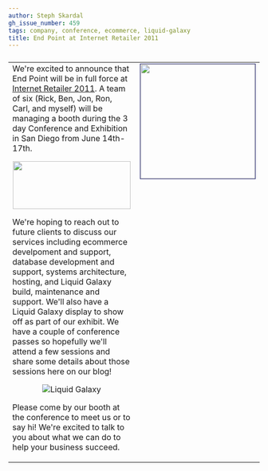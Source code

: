 ```yaml
---
author: Steph Skardal
gh_issue_number: 459
tags: company, conference, ecommerce, liquid-galaxy
title: End Point at Internet Retailer 2011
---
```


<table cellpadding="0" cellspacing="0" style="padding-top:10px;" width="100%">
<tbody><tr>
<td valign="top">
<p style="margin-top:0px;">We're excited to announce that End Point will be in full force at <a href="http://www.irce2011.com/2011/">Internet Retailer 2011</a>. A team of six (Rick, Ben, Jon, Ron, Carl, and myself) will be managing a booth during the 3 day Conference and Exhibition in San Diego from June 14th-17th.</p>

<a href="http://www.irce2011.com/2011/"><img alt="" border="0" id="BLOGGER_PHOTO_ID_5611387914555948306" src="/blog/2011/05/27/end-point-internet-retailer-2011/image-0.jpeg" style="display:block; margin:0px auto 10px; text-align:center;cursor:pointer; cursor:hand;width: 236px; height: 96px;"/></a>

<p>We're hoping to reach out to future clients to discuss our services including ecommerce develpoment and support, database development and support, systems architecture, hosting, and Liquid Galaxy build, maintenance and support. We'll also have a Liquid Galaxy display to show off as part of our exhibit. We have a couple of conference passes so hopefully we'll attend a few sessions and share some details about those sessions here on our blog!</p>

<p style="text-align:center;"><img alt="Liquid Galaxy" src="http://www.endpoint.com/images/liquid_galaxy.jpg"/></p>

<p>Please come by our booth at the conference to meet us or to say hi! We're excited to talk to you about what we can do to help your business succeed.</p>
</td>
<td style="padding-left:10px;" valign="top"><img alt="" border="0" id="BLOGGER_PHOTO_ID_5611387918612031458" src="/blog/2011/05/27/end-point-internet-retailer-2011/image-0.jpeg" style="display:block; margin:0px auto 10px; text-align:center;cursor:pointer; cursor:hand;width: 230px;border:1px solid #292b75;"/></td>
</tr></tbody></table>
